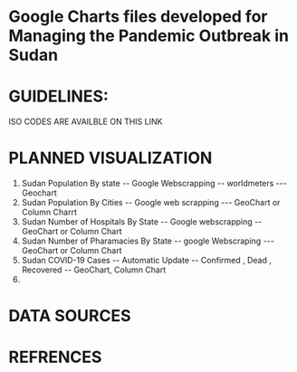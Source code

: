 # Google Charts files developed for Managing the Pandemic Outbreak in Sudan 



# GUIDELINES:
ISO CODES ARE AVAILBLE ON THIS LINK


# PLANNED VISUALIZATION

1. Sudan Population By state -- Google Webscrapping -- worldmeters --- Geochart 
2. Sudan Population By Cities -- Google web scrapping --- GeoChart or Column Charrt
3. Sudan Number of Hospitals By State -- Google webscrapping -- GeoChart or Column Chart
4. Sudan Number of Pharamacies By State -- google Webscraping ---  GeoChart or Column Chart
5. Sudan COVID-19 Cases -- Automatic Update -- Confirmed , Dead , Recovered -- GeoChart, Column Chart
6. 

# DATA SOURCES


# REFRENCES
